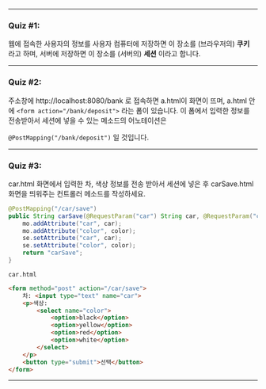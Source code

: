 
---

### Quiz #1:
웹에 접속한 사용자의 정보를 사용자 컴퓨터에 저장하면 이 장소를 (브라우저의) **쿠키** 라고 하며, 서버에 저장하면 이 장소를 (서버의) **세션** 이라고 합니다.

---
### Quiz #2:
주소창에 http://localhost:8080/bank 로 접속하면 a.html이 화면이 뜨며, a.html 안에 `<form action="/bank/deposit">` 라는 폼이 있습니다. 이 폼에서 입력한 정보를 전송받아서 세션에 넣을 수 있는 메소드의 어노테이션은 

`@PostMapping("/bank/deposit")` 일 것입니다.

---
### Quiz #3:
car.html 화면에서 입력한 차, 색상 정보를 전송 받아서 세션에 넣은 후 carSave.html 화면을 띄워주는 컨트롤러 메소드를 작성하세요.

```java
@PostMapping("/car/save")
public String carSave(@RequestParam("car") String car, @RequestParam("color") String color, HttpSession se, Model mo) {
	mo.addAttribute("car", car);
	mo.addAttribute("color", color);
    se.setAttribute("car", car);
    se.setAttribute("color", color);
    return "carSave";
}
```

`car.html`
```html
<form method="post" action="/car/save">
    차: <input type="text" name="car">
    <p>색상:
        <select name="color">
            <option>black</option>
            <option>yellow</option>
            <option>red</option>
            <option>white</option>
        </select>
    </p>
    <button type="submit">선택</button>
</form>

```

---
